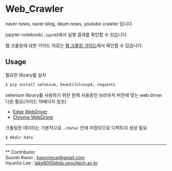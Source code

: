 # Web_Crawler
naver news, naver blog, daum news, youtube crawler 입니다.

jupyter notebook(`.ipynb`)에서 실행 결과를 확인할 수 있습니다.

웹 크롤링에 대한 가이드 자료는 [웹 크롤링 가이드](./slides/crawling_guide.pdf)에서 확인할 수 있습니다.

## Usage
필요한 library를 설치

```bash
$ pip install selenium, beautifulsoup4, requests
```

selenium library를 사용하기 위한 현재 사용중인 브라우저 버전에 맞는 web driver 다운 필요(가이드 19페이지 참조)
- [Edge WebDriver](https://developer.microsoft.com/en-us/microsoft-edge/tools/webdriver/)
- [Chrome WebDriver](https://chromedriver.chromium.org/downloads)

크롤링한 데이터는 기본적으로 `./data/` 안에 저장되므로 디렉토리 생성 필요
```bash
$ mkdir data
```

-------------------
** Contributor    
Soonki Kwon : kwonrince@gmail.com       
Hyunho Lee : lake8000@ds.seoultech.ac.kr
